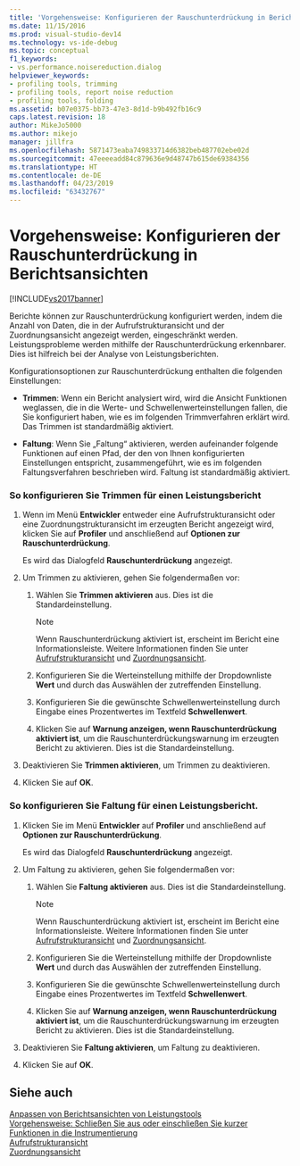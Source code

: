 ```yaml
---
title: 'Vorgehensweise: Konfigurieren der Rauschunterdrückung in Berichtsansichten | Microsoft-Dokumentation'
ms.date: 11/15/2016
ms.prod: visual-studio-dev14
ms.technology: vs-ide-debug
ms.topic: conceptual
f1_keywords:
- vs.performance.noisereduction.dialog
helpviewer_keywords:
- profiling tools, trimming
- profiling tools, report noise reduction
- profiling tools, folding
ms.assetid: b07e0375-bb73-47e3-8d1d-b9b492fb16c9
caps.latest.revision: 18
author: MikeJo5000
ms.author: mikejo
manager: jillfra
ms.openlocfilehash: 5871473eaba749833714d6382beb487702ebe02d
ms.sourcegitcommit: 47eeeeadd84c879636e9d48747b615de69384356
ms.translationtype: HT
ms.contentlocale: de-DE
ms.lasthandoff: 04/23/2019
ms.locfileid: "63432767"
---
```

# <a name="how-to-configure-noise-reduction-in-report-views"></a>Vorgehensweise: Konfigurieren der Rauschunterdrückung in Berichtsansichten
[!INCLUDE[vs2017banner](../includes/vs2017banner.md)]

Berichte können zur Rauschunterdrückung konfiguriert werden, indem die Anzahl von Daten, die in der Aufrufstrukturansicht und der Zuordnungsansicht angezeigt werden, eingeschränkt werden. Leistungsprobleme werden mithilfe der Rauschunterdrückung erkennbarer. Dies ist hilfreich bei der Analyse von Leistungsberichten.  
  
 Konfigurationsoptionen zur Rauschunterdrückung enthalten die folgenden Einstellungen:  
  
- **Trimmen**: Wenn ein Bericht analysiert wird, wird die Ansicht Funktionen weglassen, die in die Werte- und Schwellenwerteinstellungen fallen, die Sie konfiguriert haben, wie es im folgenden Trimmverfahren erklärt wird. Das Trimmen ist standardmäßig aktiviert.  
  
- **Faltung**: Wenn Sie „Faltung“ aktivieren, werden aufeinander folgende Funktionen auf einen Pfad, der den von Ihnen konfigurierten Einstellungen entspricht, zusammengeführt, wie es im folgenden Faltungsverfahren beschrieben wird. Faltung ist standardmäßig aktiviert.  
  
### <a name="to-configure-trimming-for-a-performance-report"></a>So konfigurieren Sie Trimmen für einen Leistungsbericht  
  
1. Wenn im Menü **Entwickler** entweder eine Aufrufstrukturansicht oder eine Zuordnungstrukturansicht im erzeugten Bericht angezeigt wird, klicken Sie auf **Profiler** und anschließend auf **Optionen zur Rauschunterdrückung**.  
  
     Es wird das Dialogfeld **Rauschunterdrückung** angezeigt.  
  
2. Um Trimmen zu aktivieren, gehen Sie folgendermaßen vor:  
  
    1. Wählen Sie **Trimmen aktivieren** aus. Dies ist die Standardeinstellung.  
  
        > [!NOTE]
        > Wenn Rauschunterdrückung aktiviert ist, erscheint im Bericht eine Informationsleiste. Weitere Informationen finden Sie unter [Aufrufstrukturansicht](../profiling/call-tree-view.md) und [Zuordnungsansicht](../profiling/dotnet-memory-allocations-view.md).  
  
    2. Konfigurieren Sie die Werteinstellung mithilfe der Dropdownliste **Wert** und durch das Auswählen der zutreffenden Einstellung.  
  
    3. Konfigurieren Sie die gewünschte Schwellenwerteinstellung durch Eingabe eines Prozentwertes im Textfeld **Schwellenwert**.  
  
    4. Klicken Sie auf **Warnung anzeigen, wenn Rauschunterdrückung aktiviert ist**, um die Rauschunterdrückungswarnung im erzeugten Bericht zu aktivieren. Dies ist die Standardeinstellung.  
  
3. Deaktivieren Sie **Trimmen aktivieren**, um Trimmen zu deaktivieren.  
  
4. Klicken Sie auf **OK**.  
  
### <a name="to-configure-folding-for-a-performance-report"></a>So konfigurieren Sie Faltung für einen Leistungsbericht.  
  
1. Klicken Sie im Menü **Entwickler** auf **Profiler** und anschließend auf **Optionen zur Rauschunterdrückung**.  
  
     Es wird das Dialogfeld **Rauschunterdrückung** angezeigt.  
  
2. Um Faltung zu aktivieren, gehen Sie folgendermaßen vor:  
  
    1. Wählen Sie **Faltung aktivieren** aus. Dies ist die Standardeinstellung.  
  
        > [!NOTE]
        > Wenn Rauschunterdrückung aktiviert ist, erscheint im Bericht eine Informationsleiste. Weitere Informationen finden Sie unter [Aufrufstrukturansicht](../profiling/call-tree-view.md) und [Zuordnungsansicht](../profiling/dotnet-memory-allocations-view.md).  
  
    2. Konfigurieren Sie die Werteinstellung mithilfe der Dropdownliste **Wert** und durch das Auswählen der zutreffenden Einstellung.  
  
    3. Konfigurieren Sie die gewünschte Schwellenwerteinstellung durch Eingabe eines Prozentwertes im Textfeld **Schwellenwert**.  
  
    4. Klicken Sie auf **Warnung anzeigen, wenn Rauschunterdrückung aktiviert ist**, um die Rauschunterdrückungswarnung im erzeugten Bericht zu aktivieren. Dies ist die Standardeinstellung.  
  
3. Deaktivieren Sie **Faltung aktivieren**, um Faltung zu deaktivieren.  
  
4. Klicken Sie auf **OK**.  
  
## <a name="see-also"></a>Siehe auch  
 [Anpassen von Berichtsansichten von Leistungstools](../profiling/customizing-performance-tools-report-views.md)   
 [Vorgehensweise: Schließen Sie aus oder einschließen Sie kurzer Funktionen in die Instrumentierung](../profiling/how-to-exclude-or-include-short-functions-from-instrumentation.md)   
 [Aufrufstrukturansicht](../profiling/call-tree-view.md)   
 [Zuordnungsansicht](../profiling/dotnet-memory-allocations-view.md)
